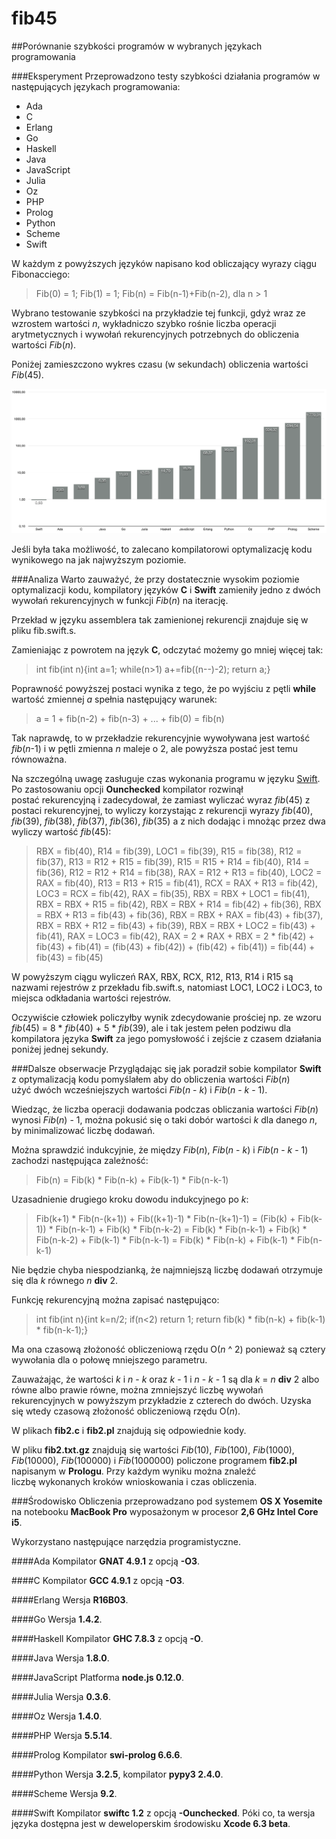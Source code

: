 # fib45
##Porównanie szybkości programów w wybranych językach programowania

###Eksperyment
Przeprowadzono testy szybkości działania programów w następujących językach programowania:

* Ada
* C
* Erlang
* Go
* Haskell
* Java
* JavaScript
* Julia
* Oz
* PHP
* Prolog
* Python
* Scheme
* Swift

W każdym z powyższych języków napisano kod obliczający wyrazy ciągu Fibonacciego:
> Fib(0) = 1; Fib(1) = 1; Fib(n) = Fib(n-1)+Fib(n-2), dla n > 1

Wybrano testowanie szybkości na przykładzie tej funkcji, gdyż wraz ze wzrostem wartości _n_, wykładniczo szybko rośnie liczba operacji arytmetycznych i wywołań rekurencyjnych potrzebnych do obliczenia wartości _Fib_(_n_).
 
Poniżej zamieszczono wykres czasu (w sekundach) obliczenia wartości _Fib_(45).

 ![wykres](fib45_opt.png "Czas obliczenia Fib(45) w sekundach") 

Jeśli była taka możliwość, to zalecano kompilatorowi optymalizację kodu wynikowego na jak najwyższym poziomie.

###Analiza
Warto zauważyć, że przy dostatecznie wysokim poziomie optymalizacji kodu, kompilatory języków **C** i **Swift** zamieniły jedno z dwóch wywołań rekurencyjnych w funkcji _Fib_(_n_) na iterację. 

Przekład w języku assemblera tak zamienionej rekurencji znajduje się w pliku fib.swift.s.

Zamieniając z powrotem na język **C**, odczytać możemy go mniej więcej tak:
>int fib(int n){int a=1; while(n>1) a+=fib((n--)-2); return a;}

Poprawność powyższej postaci wynika z tego, że po wyjściu z pętli **while** wartość zmiennej _a_ spełnia następujący warunek:
>a = 1 + fib(n-2) + fib(n-3) + ... + fib(0) = fib(n)

Tak naprawdę, to w przekładzie rekurencyjnie wywoływana jest wartość _fib_(_n_-1) i w pętli zmienna _n_ maleje o 2, ale powyższa postać jest temu równoważna.

Na szczególną uwagę zasługuje czas wykonania programu w języku [Swift](http://developer.apple.com/swift/ "język programowania Swift"). Po zastosowaniu opcji **Ounchecked** kompilator rozwinął postać rekurencyjną i zadecydował, że zamiast wyliczać wyraz _fib_(45) z postaci rekurencyjnej, to wyliczy korzystając z rekurencji wyrazy _fib_(40), _fib_(39), _fib_(38), _fib_(37), _fib_(36), _fib_(35) a z nich dodając i mnożąc przez dwa wyliczy wartość _fib_(45):
>RBX = fib(40), R14 = fib(39), LOC1 = fib(39), R15 = fib(38), R12 = fib(37), R13 = R12 + R15 = fib(39), R15 = R15 + R14 = fib(40), R14 = fib(36), R12 = R12 + R14 = fib(38), RAX = R12 + R13 = fib(40), LOC2 = RAX = fib(40), R13 = R13 + R15 = fib(41), RCX = RAX + R13 = fib(42), LOC3 = RCX = fib(42), RAX = fib(35), RBX = RBX + LOC1 = fib(41), RBX = RBX + R15 = fib(42), RBX = RBX + R14 = fib(42) + fib(36), RBX = RBX + R13 = fib(43) + fib(36), RBX = RBX + RAX = fib(43) + fib(37), RBX = RBX + R12 = fib(43) + fib(39), RBX = RBX + LOC2 = fib(43) + fib(41), RAX = LOC3 = fib(42), RAX = 2 * RAX + RBX = 2 * fib(42) + fib(43) + fib(41) = (fib(43) + fib(42)) + (fib(42) + fib(41)) = fib(44) + fib(43) = fib(45)

W powyższym ciągu wyliczeń RAX, RBX, RCX, R12, R13, R14 i R15 są nazwami rejestrów z przekładu  fib.swift.s,  natomiast LOC1, LOC2 i LOC3, to miejsca odkładania wartości rejestrów.

Oczywiście człowiek policzyłby wynik zdecydowanie prościej np. ze wzoru _fib_(45) = 8 * _fib_(40) + 5 * _fib_(39), ale i tak jestem pełen podziwu dla kompilatora języka **Swift** za jego pomysłowość i zejście z czasem działania poniżej jednej sekundy.

###Dalsze obserwacje
Przyglądając się jak poradził sobie kompilator **Swift** z optymalizacją kodu pomyślałem aby do obliczenia wartości _Fib_(_n_) użyć dwóch wcześniejszych wartości _Fib_(_n_ - _k_) i _Fib_(_n_ - _k_ - 1). 

Wiedząc, że liczba operacji dodawania podczas obliczania wartości _Fib_(_n_) wynosi _Fib_(_n_) - 1, można pokusić się o taki dobór wartości _k_ dla danego _n_, by minimalizować liczbę dodawań.

Można sprawdzić indukcyjnie, że między _Fib_(_n_), _Fib_(_n_ - _k_) i _Fib_(_n_ - _k_ - 1) zachodzi następująca zależność:
>Fib(n) = Fib(k) * Fib(n-k) + Fib(k-1) * Fib(n-k-1)

Uzasadnienie drugiego kroku dowodu indukcyjnego po _k_:
>Fib(k+1) * Fib(n-(k+1)) + Fib((k+1)-1) * Fib(n-(k+1)-1) = (Fib(k) + Fib(k-1)) * Fib(n-k-1) + Fib(k) * Fib(n-k-2) = Fib(k) * Fib(n-k-1) + Fib(k) * Fib(n-k-2) + Fib(k-1) * Fib(n-k-1) = Fib(k) * Fib(n-k) + Fib(k-1) * Fib(n-k-1)

Nie będzie chyba niespodzianką, że najmniejszą liczbę dodawań otrzymuje się dla _k_ równego _n_ **div** 2.

Funkcję rekurencyjną można zapisać następująco:
>int fib(int n){int k=n/2; if(n<2) return 1; return fib(k) * fib(n-k) + fib(k-1) * fib(n-k-1);}

Ma ona czasową złożoność obliczeniową rzędu O(_n_ ^ 2) ponieważ są cztery wywołania dla o połowę mniejszego parametru.

Zauważając, że wartości _k_ i _n_ - _k_ oraz _k_ - 1 i _n_ - _k_ - 1 są dla _k_ = _n_ **div** 2 albo równe albo prawie równe, można zmniejszyć liczbę wywołań rekurencyjnych w powyższym przykładzie z czterech do dwóch. Uzyska się wtedy czasową złożoność obliczeniową rzędu O(_n_).

W plikach **fib2.c** i **fib2.pl** znajdują się odpowiednie kody. 

W pliku **fib2.txt.gz** znajdują się wartości _Fib_(10), _Fib_(100), _Fib_(1000), _Fib_(10000), _Fib_(100000) i _Fib_(1000000) policzone programem **fib2.pl** napisanym w **Prologu**. Przy każdym wyniku można znaleźć liczbę wykonanych kroków wnioskowania i czas obliczenia.

###Środowisko
Obliczenia przeprowadzano pod systemem **OS X Yosemite** na notebooku **MacBook Pro** wyposażonym w procesor **2,6 GHz Intel Core i5**. 

Wykorzystano następujące narzędzia programistyczne.

####Ada
Kompilator **GNAT 4.9.1** z opcją **-O3**.

####C
Kompilator **GCC 4.9.1** z opcją **-O3**.

####Erlang
Wersja **R16B03**. 

####Go
Wersja **1.4.2**. 

####Haskell
Kompilator **GHC 7.8.3** z opcją **-O**.

####Java
Wersja **1.8.0**.

####JavaScript
Platforma **node.js 0.12.0**.

####Julia
Wersja **0.3.6**.

####Oz
Wersja **1.4.0**.

####PHP
Wersja **5.5.14**.

####Prolog
Kompilator **swi-prolog 6.6.6**.

####Python
Wersja **3.2.5**, kompilator **pypy3 2.4.0**.

####Scheme
Wersja **9.2**.

####Swift
Kompilator **swiftc 1.2** z opcją **-Ounchecked**. Póki co, ta wersja języka dostępna jest w deweloperskim środowisku **Xcode 6.3 beta**.
